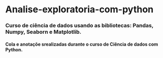 # Analise-exploratoria-com-python
### Curso de ciência de dados usando as bibliotecas: Pandas, Numpy, Seaborn e Matplotlib.

#### Cola e anotaçõe srealizadas durante o curso de Ciência de dados com Python.

